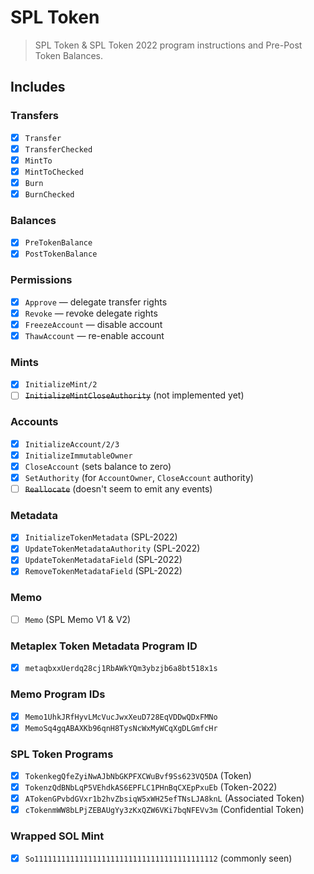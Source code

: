 # SPL Token

> SPL Token & SPL Token 2022 program instructions and Pre-Post Token Balances.

## Includes

### Transfers

- [x] `Transfer`
- [x] `TransferChecked`
- [x] `MintTo`
- [x] `MintToChecked`
- [x] `Burn`
- [x] `BurnChecked`

### Balances

- [x] `PreTokenBalance`
- [x] `PostTokenBalance`

### Permissions

- [x] `Approve` — delegate transfer rights
- [x] `Revoke` — revoke delegate rights
- [x] `FreezeAccount` — disable account
- [x] `ThawAccount` — re-enable account

### Mints

- [x] `InitializeMint/2`
- [ ] ~~`InitializeMintCloseAuthority`~~ (not implemented yet)

### Accounts

- [x] `InitializeAccount/2/3`
- [x] `InitializeImmutableOwner`
- [x] `CloseAccount` (sets balance to zero)
- [x] `SetAuthority` (for `AccountOwner`, `CloseAccount` authority)
- [ ] ~~`Reallocate`~~ (doesn't seem to emit any events)

### Metadata

- [x] `InitializeTokenMetadata` (SPL-2022)
- [x] `UpdateTokenMetadataAuthority` (SPL-2022)
- [x] `UpdateTokenMetadataField` (SPL-2022)
- [x] `RemoveTokenMetadataField` (SPL-2022)

### Memo

- [ ] `Memo` (SPL Memo V1 & V2)

### Metaplex Token Metadata Program ID

- [x] `metaqbxxUerdq28cj1RbAWkYQm3ybzjb6a8bt518x1s`

### Memo Program IDs

- [x] `Memo1UhkJRfHyvLMcVucJwxXeuD728EqVDDwQDxFMNo`
- [x] `MemoSq4gqABAXKb96qnH8TysNcWxMyWCqXgDLGmfcHr`

### SPL Token Programs

- [x] `TokenkegQfeZyiNwAJbNbGKPFXCWuBvf9Ss623VQ5DA` (Token)
- [x] `TokenzQdBNbLqP5VEhdkAS6EPFLC1PHnBqCXEpPxuEb` (Token-2022)
- [x] `ATokenGPvbdGVxr1b2hvZbsiqW5xWH25efTNsLJA8knL` (Associated Token)
- [x] `cTokenmWW8bLPjZEBAUgYy3zKxQZW6VKi7bqNFEVv3m` (Confidential Token)

### Wrapped SOL Mint

- [x] `So11111111111111111111111111111111111111112` (commonly seen)
